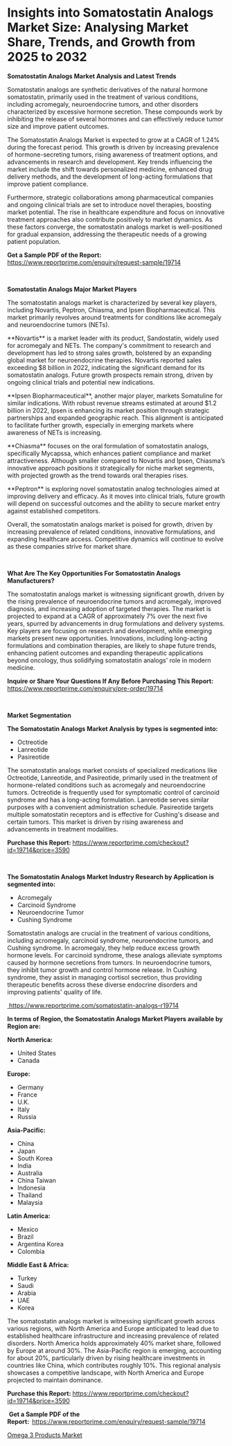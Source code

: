 <p><h1>Insights into Somatostatin Analogs Market Size: Analysing Market Share, Trends, and Growth from 2025 to 2032</h1></p><p><strong>Somatostatin Analogs Market Analysis and Latest Trends</strong></p>
<p><p>Somatostatin analogs are synthetic derivatives of the natural hormone somatostatin, primarily used in the treatment of various conditions, including acromegaly, neuroendocrine tumors, and other disorders characterized by excessive hormone secretion. These compounds work by inhibiting the release of several hormones and can effectively reduce tumor size and improve patient outcomes.</p><p>The Somatostatin Analogs Market is expected to grow at a CAGR of 1.24% during the forecast period. This growth is driven by increasing prevalence of hormone-secreting tumors, rising awareness of treatment options, and advancements in research and development. Key trends influencing the market include the shift towards personalized medicine, enhanced drug delivery methods, and the development of long-acting formulations that improve patient compliance.</p><p>Furthermore, strategic collaborations among pharmaceutical companies and ongoing clinical trials are set to introduce novel therapies, boosting market potential. The rise in healthcare expenditure and focus on innovative treatment approaches also contribute positively to market dynamics. As these factors converge, the somatostatin analogs market is well-positioned for gradual expansion, addressing the therapeutic needs of a growing patient population.</p></p>
<p><strong>Get a Sample PDF of the Report:&nbsp;</strong> <a href="https://www.reportprime.com/enquiry/request-sample/19714?utm_campaign=2320&utm_medium=2&utm_source=Github&utm_content=ia&utm_term=20032025&utm_id=somatostatin-analogs">https://www.reportprime.com/enquiry/request-sample/19714</a></p>
<p>&nbsp;</p>
<p><strong>Somatostatin Analogs Major Market Players</strong></p>
<p><p>The somatostatin analogs market is characterized by several key players, including Novartis, Peptron, Chiasma, and Ipsen Biopharmaceutical. This market primarily revolves around treatments for conditions like acromegaly and neuroendocrine tumors (NETs).</p><p>**Novartis** is a market leader with its product, Sandostatin, widely used for acromegaly and NETs. The company's commitment to research and development has led to strong sales growth, bolstered by an expanding global market for neuroendocrine therapies. Novartis reported sales exceeding $8 billion in 2022, indicating the significant demand for its somatostatin analogs. Future growth prospects remain strong, driven by ongoing clinical trials and potential new indications.</p><p>**Ipsen Biopharmaceutical**, another major player, markets Somatuline for similar indications. With robust revenue streams estimated at around $1.2 billion in 2022, Ipsen is enhancing its market position through strategic partnerships and expanded geographic reach. This alignment is anticipated to facilitate further growth, especially in emerging markets where awareness of NETs is increasing.</p><p>**Chiasma** focuses on the oral formulation of somatostatin analogs, specifically Mycapssa, which enhances patient compliance and market attractiveness. Although smaller compared to Novartis and Ipsen, Chiasma’s innovative approach positions it strategically for niche market segments, with projected growth as the trend towards oral therapies rises.</p><p>**Peptron** is exploring novel somatostatin analog technologies aimed at improving delivery and efficacy. As it moves into clinical trials, future growth will depend on successful outcomes and the ability to secure market entry against established competitors.</p><p>Overall, the somatostatin analogs market is poised for growth, driven by increasing prevalence of related conditions, innovative formulations, and expanding healthcare access. Competitive dynamics will continue to evolve as these companies strive for market share.</p></p>
<p>&nbsp;</p>
<p><strong>What Are The Key Opportunities For Somatostatin Analogs Manufacturers?</strong></p>
<p><p>The somatostatin analogs market is witnessing significant growth, driven by the rising prevalence of neuroendocrine tumors and acromegaly, improved diagnosis, and increasing adoption of targeted therapies. The market is projected to expand at a CAGR of approximately 7% over the next five years, spurred by advancements in drug formulations and delivery systems. Key players are focusing on research and development, while emerging markets present new opportunities. Innovations, including long-acting formulations and combination therapies, are likely to shape future trends, enhancing patient outcomes and expanding therapeutic applications beyond oncology, thus solidifying somatostatin analogs' role in modern medicine.</p></p>
<p><strong>Inquire or Share Your Questions If Any Before Purchasing This Report:</strong> <a href="https://www.reportprime.com/enquiry/pre-order/19714?utm_campaign=2320&utm_medium=2&utm_source=Github&utm_content=ia&utm_term=20032025&utm_id=somatostatin-analogs">https://www.reportprime.com/enquiry/pre-order/19714</a></p>
<p>&nbsp;</p>
<p><strong>Market Segmentation</strong></p>
<p><strong>The Somatostatin Analogs Market Analysis by types is segmented into:</strong></p>
<p><ul><li>Octreotide</li><li>Lanreotide</li><li>Pasireotide</li></ul></p>
<p><p>The somatostatin analogs market consists of specialized medications like Octreotide, Lanreotide, and Pasireotide, primarily used in the treatment of hormone-related conditions such as acromegaly and neuroendocrine tumors. Octreotide is frequently used for symptomatic control of carcinoid syndrome and has a long-acting formulation. Lanreotide serves similar purposes with a convenient administration schedule. Pasireotide targets multiple somatostatin receptors and is effective for Cushing's disease and certain tumors. This market is driven by rising awareness and advancements in treatment modalities.</p></p>
<p><strong>Purchase this Report:&nbsp;</strong><a href="https://www.reportprime.com/checkout?id=19714&price=3590&utm_campaign=2320&utm_medium=2&utm_source=Github&utm_content=ia&utm_term=20032025&utm_id=somatostatin-analogs">https://www.reportprime.com/checkout?id=19714&price=3590</a></p>
<p>&nbsp;</p>
<p><strong>The Somatostatin Analogs Market Industry Research by Application is segmented into:</strong></p>
<p><ul><li>Acromegaly</li><li>Carcinoid Syndrome</li><li>Neuroendocrine Tumor</li><li>Cushing Syndrome</li></ul></p>
<p><p>Somatostatin analogs are crucial in the treatment of various conditions, including acromegaly, carcinoid syndrome, neuroendocrine tumors, and Cushing syndrome. In acromegaly, they help reduce excess growth hormone levels. For carcinoid syndrome, these analogs alleviate symptoms caused by hormone secretions from tumors. In neuroendocrine tumors, they inhibit tumor growth and control hormone release. In Cushing syndrome, they assist in managing cortisol secretion, thus providing therapeutic benefits across these diverse endocrine disorders and improving patients' quality of life.</p></p>
<p><a href="https://www.reportprime.com/somatostatin-analogs-r19714?utm_campaign=2320&utm_medium=2&utm_source=Github&utm_content=ia&utm_term=20032025&utm_id=somatostatin-analogs">&nbsp;https://www.reportprime.com/somatostatin-analogs-r19714</a></p>
<p><strong>In terms of Region, the Somatostatin Analogs Market Players available by Region are:</strong></p>
<p>
    <p> <strong> North America: </strong>
        <ul>
            <li>United States</li>
            <li>Canada</li>
        </ul>
        </p> 
    <p> <strong> Europe: </strong>
        <ul>
            <li>Germany</li>
            <li>France</li>
            <li>U.K.</li>
            <li>Italy</li>
            <li>Russia</li>
        </ul>
        </p> 
    <p> <strong> Asia-Pacific: </strong>
        <ul>
            <li>China</li>
            <li>Japan</li>
            <li>South Korea</li>
            <li>India</li>
            <li>Australia</li>
            <li>China Taiwan</li>
            <li>Indonesia</li>
            <li>Thailand</li>
            <li>Malaysia</li>
        </ul>
        </p> 
    <p> <strong> Latin America: </strong>
        <ul>
            <li>Mexico</li>
            <li>Brazil</li>
            <li>Argentina Korea</li>
            <li>Colombia</li>
        </ul>
        </p> 
    <p> <strong> Middle East & Africa: </strong>
        <ul>
            <li>Turkey</li>
            <li>Saudi</li>
            <li>Arabia</li>
            <li>UAE</li>
            <li>Korea</li>
        </ul>
    </p>
    </p>
<p><p>The somatostatin analogs market is witnessing significant growth across various regions, with North America and Europe anticipated to lead due to established healthcare infrastructure and increasing prevalence of related disorders. North America holds approximately 40% market share, followed by Europe at around 30%. The Asia-Pacific region is emerging, accounting for about 20%, particularly driven by rising healthcare investments in countries like China, which contributes roughly 10%. This regional analysis showcases a competitive landscape, with North America and Europe projected to maintain dominance.</p></p>
<p><strong>Purchase this Report: </strong><a href="https://www.reportprime.com/checkout?id=19714&price=3590&utm_campaign=2320&utm_medium=2&utm_source=Github&utm_content=ia&utm_term=20032025&utm_id=somatostatin-analogs">https://www.reportprime.com/checkout?id=19714&price=3590</a></p>
<p>&nbsp;<strong>Get a Sample PDF of the Report:&nbsp;&nbsp;</strong><a href="https://www.reportprime.com/enquiry/request-sample/19714?utm_campaign=2320&utm_medium=2&utm_source=Github&utm_content=ia&utm_term=20032025&utm_id=somatostatin-analogs">https://www.reportprime.com/enquiry/request-sample/19714</a></p>
<p><strong></strong></p>
<p><p><a href="https://github.com/puttslukis59/Market-Research-Report-List-1/blob/main/omega-3-products-market.md?utm_campaign=2320&utm_medium=2&utm_source=Github&utm_content=ia&utm_term=20032025&utm_id=somatostatin-analogs">Omega 3 Products Market</a></p></p>